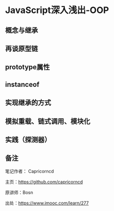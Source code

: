 # JavaScript深入浅出-OOP

## 概念与继承

## 再谈原型链

## prototype属性

## instanceof

## 实现继承的方式

## 模拟重载、链式调用、模块化

## 实践（探测器）

## 备注

笔记作者： Capricorncd

主页：https://github.com/capricorncd

原讲师：Bosn

出处：https://www.imooc.com/learn/277
